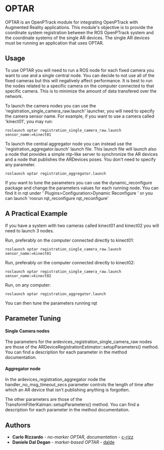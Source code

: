 OPTAR
======

OPTAR is an OpenPTrack module for integrating OpenPTrack with Augmented Reality
applications.
This module's objective is to provide the coordinate system registration between
the ROS OpenPTrack system and the coordinate systems of the single AR devices.
The single AR devices must be running an application that uses OPTAR.



## Usage

To use OPTAR you will need to run a ROS node for each fixed camera you want to
use and a single central node. You can decide to not use all of the fixed cameras
but this will negatively affect performance.
It is best to run the nodes related to a specific camera on the computer connected
to that specific camera. This is to minimize the amount of data transfered over
the network.

To launch the camera nodes you can use the 'registration_single_camera_raw.launch'
launcher, you will need to specify the camera sensor name. For example, if you want
to use a camera called 'kinect01', you may run:

    roslaunch optar registration_single_camera_raw.launch sensor_name:=kinect01


To launch the central aggregator node you can instead use the 'registration_aggregator.launch'
launch file. This launch file will launch also a node that provides a simple ntp-like
server to synchronize the AR devices and a node that publishes the ARDevices poses.
You don't need to specify any parameter.

    roslaunch optar registration_aggregator.launch


If you want to tune the parameters you can use the dynamic_reconfigure package and
change the parameters values for each running node. You can find it in rqt under
' Plugins>Configuration>Dynamic Reconfigure ' or you can launch 'rosrun rqt_reconfigure rqt_reconfigure'



## A Practical Example

If you have a system with two cameras called kinect01 and kinect02 you will need
to launch 3 nodes.

Run, preferably on the computer connected directly to kinect01:

    roslaunch optar registration_single_camera_raw.launch sensor_name:=kinect01

Run, preferably on the computer connected directly to kinect02:

    roslaunch optar registration_single_camera_raw.launch sensor_name:=kinect02

Run, on any computer:

    roslaunch optar registration_aggregator.launch

You can then tune the parameters running rqt


## Parameter Tuning

#### Single Camera nodes
The parameters for the ardevices_registration_single_camera_raw nodes are those of
the ARDeviceRegistrationEstimator::setupParameters() method. You can find a description
for each parameter in the method documentation.

#### Aggregator node
In the ardevices_registration_aggregator node the handler_no_msg_timeout_secs parameter
controls the length of time after which an AR device that isn't publishing anything
is forgotten.

The other parameters are those of the TransformFilterKalman::setupParameters() method.
You can find a description for each parameter in the method documentation.

## Authors
* **Carlo Rizzardo** - *no-marker OPTAR, documentation* - [c-rizz](https://github.com/c-rizz)
* **Daniele Dal Degan** - *marker-based OPTAR* - [dalde](https://github.com/dalde)
